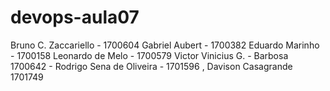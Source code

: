# devops-aula07
Bruno C. Zaccariello - 1700604 Gabriel Aubert - 1700382 Eduardo Marinho - 1700158 Leonardo de Melo - 1700579 Victor Vinicius G. - Barbosa 1700642  - Rodrigo Sena de Oliveira - 1701596 , Davison Casagrande 1701749 
